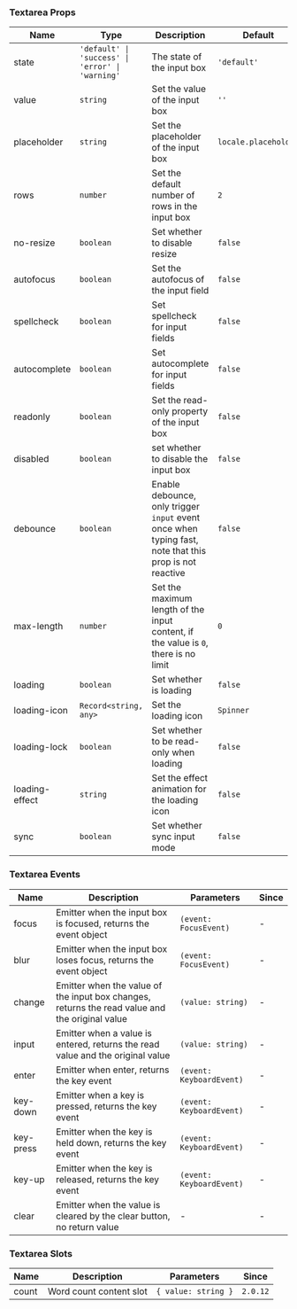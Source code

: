 ### Textarea Props

| Name           | Type                                             | Description                                                                                            | Default              | Since   |
| -------------- | ------------------------------------------------ | ------------------------------------------------------------------------------------------------------ | -------------------- | ------- |
| state          | `'default' \| 'success' \| 'error' \| 'warning'` | The state of the input box                                                                             | `'default'`          | -       |
| value          | `string`                                         | Set the value of the input box                                                                         | `''`                 | -       |
| placeholder    | `string`                                         | Set the placeholder of the input box                                                                   | `locale.placeholder` | -       |
| rows           | `number`                                         | Set the default number of rows in the input box                                                        | `2`                  | -       |
| no-resize      | `boolean`                                        | Set whether to disable resize                                                                          | `false`              | -       |
| autofocus      | `boolean`                                        | Set the autofocus of the input field                                                                   | `false`              | -       |
| spellcheck     | `boolean`                                        | Set spellcheck for input fields                                                                        | `false`              | -       |
| autocomplete   | `boolean`                                        | Set autocomplete for input fields                                                                      | `false`              | -       |
| readonly       | `boolean`                                        | Set the read-only property of the input box                                                            | `false`              | -       |
| disabled       | `boolean`                                        | set whether to disable the input box                                                                   | `false`              | -       |
| debounce       | `boolean`                                        | Enable debounce, only trigger `input` event once when typing fast, note that this prop is not reactive | `false`              | -       |
| max-length     | `number`                                         | Set the maximum length of the input content, if the value is `0`, there is no limit                    | `0`                  | -       |
| loading        | `boolean`                                        | Set whether is loading                                                                                 | `false`              | `2.0.0` |
| loading-icon   | `Record<string, any>`                            | Set the loading icon                                                                                   | `Spinner`            | `2.0.0` |
| loading-lock   | `boolean`                                        | Set whether to be read-only when loading                                                               | `false`              | `2.0.0` |
| loading-effect | `string`                                         | Set the effect animation for the loading icon                                                          | `false`              | `2.0.0` |
| sync           | `boolean`                                        | Set whether sync input mode                                                                            | `false`              | `2.0.6` |

### Textarea Events

| Name      | Description                                                                                    | Parameters               | Since |
| --------- | ---------------------------------------------------------------------------------------------- | ------------------------ | ----- |
| focus     | Emitter when the input box is focused, returns the event object                                | `(event: FocusEvent)`    | -     |
| blur      | Emitter when the input box loses focus, returns the event object                               | `(event: FocusEvent)`    | -     |
| change    | Emitter when the value of the input box changes, returns the read value and the original value | `(value: string)`        | -     |
| input     | Emitter when a value is entered, returns the read value and the original value                 | `(value: string)`        | -     |
| enter     | Emitter when enter, returns the key event                                                      | `(event: KeyboardEvent)` | -     |
| key-down  | Emitter when a key is pressed, returns the key event                                           | `(event: KeyboardEvent)` | -     |
| key-press | Emitter when the key is held down, returns the key event                                       | `(event: KeyboardEvent)` | -     |
| key-up    | Emitter when the key is released, returns the key event                                        | `(event: KeyboardEvent)` | -     |
| clear     | Emitter when the value is cleared by the clear button, no return value                         | -                        | -     |

### Textarea Slots

| Name  | Description             | Parameters          | Since    |
| ----- | ----------------------- | ------------------- | -------- |
| count | Word count content slot | `{ value: string }` | `2.0.12` |
